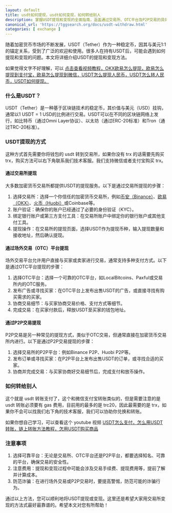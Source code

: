 ```yaml
---
layout: default
title: usdt如何提现，usdt如何变现，如何转给别人
description: 掌握USDT提现和变现的全面指南，涵盖通过交易所、OTC平台及P2P交易的具体步骤与注意事项，帮助您高效、安全地将USDT转换为法币或其他加密货币。
canonical_url: 'https://tggsearch.org/docs/usdt-withdraw.html'
categories: [ exchange ]
---
```

随着加密货币市场的不断发展，USDT（Tether）作为一种稳定币，因其与美元1:1的锚定关系，受到了广泛的欢迎和使用。很多人在持有USDT后，可能会遇到如何提现和变现的问题。本文将详细介绍USDT的提现和变现方法。

如果觉得文字不好理解，可以 [点击查看视频教程，OKX欧易怎么提现，欧易怎么提现到支付宝，欧易怎么提现到微信，USDT怎么提现人民币，USDT怎么转人民币，USDT如何提现。](./302.html?target=https://youtu.be/GbOtTYbVFPw)

### 什么是USDT？
USDT（Tether）是一种基于区块链技术的稳定币，其价值与美元（USD）挂钩，通常以1 USDT = 1 USD的比例进行交易。USDT可以在不同的区块链网络上发行，如比特币（通过Omni Layer协议）、以太坊（通过ERC-20标准）和Tron（通过TRC-20标准）。

### USDT提现的方式
这种方式首先需要你将钱包的 usdt 转到交易所，如果你没有 trx 的话需要先购买 trx，购买方法可以右下角联系我们技术客服。我们支持微信或者支付宝购买 trx。

#### 通过交易所提现
大多数加密货币交易所都提供USDT的提现服务。以下是通过交易所提现的步骤：

1. 选择交易所：选择一个你信任的加密货币交易所，例如[币安（Binance）](./bnb-buy-coins.html)、[欧易（OKX）](./okx-install.html)、[火币（Huobi）](./huobi-download.html)或Coinbase等。
2. 账户验证：确保你的账户已经通过了必要的身份验证（KYC）。
3. 绑定银行账户或第三方支付工具：在交易所账户中绑定你的银行账户或其他支付工具。
4. 提现操作：在交易所的提现页面，选择USDT作为提现币种，输入提现数量和接收地址，然后确认提现。

#### 通过场外交易（OTC）平台提现
场外交易平台允许用户直接与买家或卖家进行交易，通常支持多种支付方式。以下是通过OTC平台提现的步骤：

1. 选择OTC平台：选择一个可靠的OTC平台，如LocalBitcoins、Paxful或交易所内的OTC服务。
2. 发布广告或寻找买家：在OTC平台上发布出售USDT的广告，或直接寻找有购买需求的买家。
3. 协商交易细节：与买家协商交易价格、支付方式等细节。
4. 完成交易：在买家付款后，释放USDT至买家的钱包地址。

#### 通过P2P交易提现
P2P交易是另一种常见的提现方式，类似于OTC交易，但通常直接在加密货币交易所内进行。以下是通过P2P交易提现的步骤：

1. 选择交易所的P2P平台：例如Binance P2P、Huobi P2P等。
2. 发布订单或寻找买家：在P2P平台上发布出售USDT的订单，或寻找合适的买家。
3. 协商并完成交易：与买家协商好交易细节后，完成支付和放币操作。

### 如何转给别人
这个就是 usdt 转账支付了，这个和微信支付宝转账类似的，但是需要注意的是 usdt 转账必须要有 gas 费用，目前用的最多的是 trc20，因此最需要的是 trx，如果你不会可以找我们右下角的技术客服，我们可以协助你兑换和转账。

如果你想自己学习，可以查看这个 youtube 视频 [USDT怎么支付，怎么用USDT转账，链上转账方法教程，怎用USDT购买商品](./302.html?targert=https://youtu.be/VpbfOG8UW70)

### 注意事项
1. 选择可靠平台：无论是交易所、OTC平台还是P2P平台，都要选择知名、可靠的平台，确保交易的安全性。
2. 注意费用：提现和变现过程中可能会涉及交易手续费、提现费用等，提前了解并计算成本。
3. 防范诈骗：在进行场外交易或P2P交易时，要提高警惕，防范可能的诈骗行为。

通过以上方法，您可以顺利地将USDT提现或变现。这里还是希望大家用交易所变现的方法式最好最靠谱的。希望本文对您有所帮助！